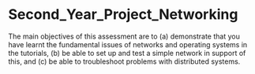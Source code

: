 # Second_Year_Project_Networking
The main objectives of this assessment are to (a) demonstrate that you have learnt the fundamental issues of  networks and operating systems in the tutorials, (b) be able to set up and test a simple network in support of  this, and (c) be able to troubleshoot problems with distributed systems.
